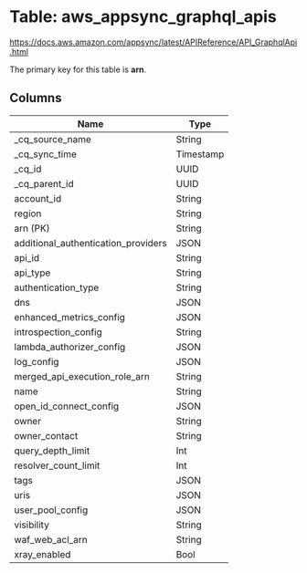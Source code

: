 # Table: aws_appsync_graphql_apis

https://docs.aws.amazon.com/appsync/latest/APIReference/API_GraphqlApi.html

The primary key for this table is **arn**.



## Columns
| Name          | Type          |
| ------------- | ------------- |
|_cq_source_name|String|
|_cq_sync_time|Timestamp|
|_cq_id|UUID|
|_cq_parent_id|UUID|
|account_id|String|
|region|String|
|arn (PK)|String|
|additional_authentication_providers|JSON|
|api_id|String|
|api_type|String|
|authentication_type|String|
|dns|JSON|
|enhanced_metrics_config|JSON|
|introspection_config|String|
|lambda_authorizer_config|JSON|
|log_config|JSON|
|merged_api_execution_role_arn|String|
|name|String|
|open_id_connect_config|JSON|
|owner|String|
|owner_contact|String|
|query_depth_limit|Int|
|resolver_count_limit|Int|
|tags|JSON|
|uris|JSON|
|user_pool_config|JSON|
|visibility|String|
|waf_web_acl_arn|String|
|xray_enabled|Bool|